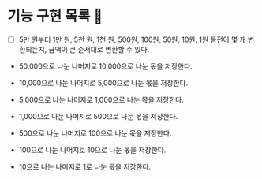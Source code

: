 # 기능 구현 목록 🌈

- [ ] 5만 원부터 1만 원, 5천 원, 1천 원, 500원, 100원, 50원, 10원, 1원 동전이 몇 개 변환되는지, 금액이 큰 순서대로 변환할 수 있다.

- 50,000으로 나눈 나머지로 10,000으로 나눈 몫을 저장한다.

- 10,000으로 나눈 나머지로 5,000으로 나눈 몫을 저장한다.

- 5,000으로 나눈 나머지로 1,000으로 나눈 몫을 저장한다.

- 1,000으로 나눈 나머지로 500으로 나눈 몫을 저장한다.

- 500으로 나눈 나머지로 100으로 나눈 몫을 저장한다.

- 100으로 나눈 나머지로 10으로 나눈 몫을 저장한다.

- 10으로 나눈 나머지로 1로 나눈 몫을 저장한다.
